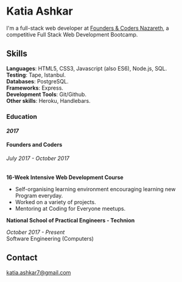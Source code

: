 # Katia Ashkar

I'm a full-stack web developer at [Founders & Coders Nazareth](http://www.foundersandcoders.com/), a competitive Full Stack Web Development Bootcamp.

## Skills
**Languages**: HTML5, CSS3, Javascript (also ES6), Node.js, SQL.                                         
**Testing**: Tape, Istanbul.                                             
**Databases**: PostgreSQL.                                                               
**Frameworks**: Express.                                      
**Development Tools**: Git/Github.                                                            
**Other skills**: Heroku, Handlebars.

### Education
#### *2017* 

**Founders and Coders**
###### _July 2017 - October 2017_      
**16-Week Intensive Web Development Course**

+ Self-organising learning environment encouraging learning new Program everyday.   
+ Worked on a variety of projects.   
+ Mentoring at Coding for Everyone meetups.

**National School of Practical Engineers - Technion**

_October 2017 - Present_       
Software Engineering (Computers)


## Contact
katia.ashkar7@gmail.com
